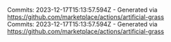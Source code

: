 Commits: 2023-12-17T15:13:57.594Z - Generated via https://github.com/marketplace/actions/artificial-grass
<br>
Commits: 2023-12-17T15:13:57.594Z - Generated via https://github.com/marketplace/actions/artificial-grass
<br>
